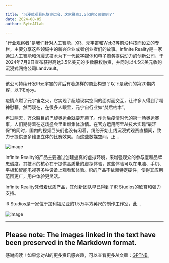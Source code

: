 ```yaml
---

title: '沉浸式观看巴黎奥运会，这家融资3.5亿的公司做到了'
date: 2024-08-05
author: ByteAILab

---
```


"行业观察者"是我们针对人工智能、XR、元宇宙和Web3等前沿科技而设立的专栏，主要分享这些领域中的新兴企业或者创业者们的故事。Infinite Reality是一家通过人工智能和沉浸式技术为下一代数字媒体和电子商务提供动力的创新公司，于2024年7月9日宣布获得高达3.5亿美元的少数股权融资，并同时以4.5亿美元收购沉浸式网络公司Landvault。

---
该公司持续开发IR元宇宙的背后有着怎样的商业构想？以下是我们的第20期内容，以下Enjoy。

疫情点燃了元宇宙之火，它实现了超越现实空间的面对面交互，让许多人得到了精神慰藉。然而现在，在很多人眼里，元宇宙行业如“焚后枯木”。

再过两天，万众瞩目的巴黎奥运会就要开幕了。作为后疫情时代的第一场奥运赛事，人们期待着在这场盛会里重燃集体热情。在官方运用阿里AI技术实现“最环保”的同时，国内的视频巨头们也没有闲着，纷纷开始上线沉浸式观赛直播间，致力于提供更多维更立体的比赛效果。而这些数媒空间，正...

![image](http://www.jesonc.com/FiSOTYdfOIDhOiwkcl8GzqhcK7Fw)

Infinite Reality的产品主要通过创建逼真的虚拟环境，来增强观众的参与度和品牌忠诚度。其技术的核心在于提供高质量的虚拟体验，这些体验可以在电脑、手机、平板和智能电视等多种设备上观看和体验。iR的产品不依赖特定硬件，使得其应用范围更广，用户体验更灵活。

Infinite Reality凭借着优质产品，其创新团队早已得到了iR Studios的欣赏和强力支持。

iR Studios是一家位于加利福尼亚的1.5万平方英尺的制作工作室，此...

![image](http://www.jesonc.com/FqF3ttRt7-UrZ7apjk1Rp-5QqbLl)

---

Please note: The images linked in the text have been preserved in the Markdown format.
---
感谢阅读！如果您对AI的更多资讯感兴趣，可以查看更多AI文章：[GPTNB](https://gptnb.com)。